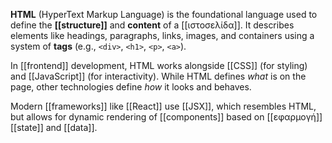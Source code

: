 **HTML** (HyperText Markup Language) is the foundational language used to define the **[[structure]]** and **content** of a [[ιστοσελίδα]]. It describes elements like headings, paragraphs, links, images, and containers using a system of **tags** (e.g., `<div>`, `<h1>`, `<p>`, `<a>`).

In [[frontend]] development, HTML works alongside [[CSS]] (for styling) and [[JavaScript]] (for interactivity). While HTML defines _what_ is on the page, other technologies define _how_ it looks and behaves.

Modern [[frameworks]] like [[React]] use [[JSX]], which resembles HTML, but allows for dynamic rendering of [[components]] based on [[εφαρμογή]] [[state]] and [[data]].